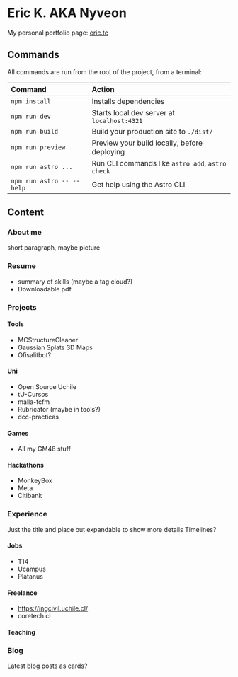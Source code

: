 # Eric K. AKA Nyveon

My personal portfolio page: [eric.tc](https://eric.tc)

## Commands

All commands are run from the root of the project, from a terminal:

| Command                   | Action                                           |
| :------------------------ | :----------------------------------------------- |
| `npm install`             | Installs dependencies                            |
| `npm run dev`             | Starts local dev server at `localhost:4321`      |
| `npm run build`           | Build your production site to `./dist/`          |
| `npm run preview`         | Preview your build locally, before deploying     |
| `npm run astro ...`       | Run CLI commands like `astro add`, `astro check` |
| `npm run astro -- --help` | Get help using the Astro CLI                     |



## Content

### About me

short paragraph, maybe picture

### Resume

- summary of skills (maybe a tag cloud?)
- Downloadable pdf


### Projects

#### Tools

- MCStructureCleaner
- Gaussian Splats 3D Maps
- Ofisalitbot?

#### Uni

- Open Source Uchile
- tU-Cursos
- malla-fcfm
- Rubricator (maybe in tools?)
- dcc-practicas

#### Games

- All my GM48 stuff

#### Hackathons

- MonkeyBox
- Meta
- Citibank

### Experience

Just the title and place but expandable to show more details
Timelines?

#### Jobs

- T14 
- Ucampus
- Platanus

#### Freelance

- https://ingcivil.uchile.cl/
- coretech.cl

#### Teaching


### Blog

Latest blog posts as cards?